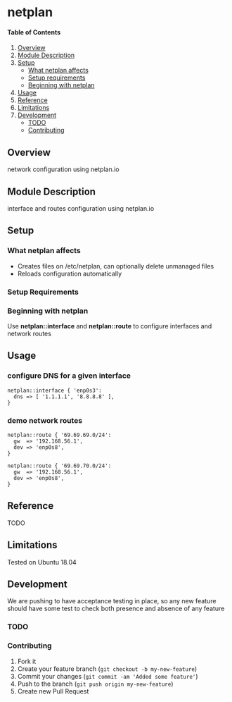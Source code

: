 # netplan

#### Table of Contents

1. [Overview](#overview)
2. [Module Description](#module-description)
3. [Setup](#setup)
    * [What netplan affects](#what-netplan-affects)
    * [Setup requirements](#setup-requirements)
    * [Beginning with netplan](#beginning-with-netplan)
4. [Usage](#usage)
5. [Reference](#reference)
5. [Limitations](#limitations)
6. [Development](#development)
    * [TODO](#todo)
    * [Contributing](#contributing)

## Overview

network configuration using netplan.io

## Module Description

interface and routes configuration using netplan.io

## Setup

### What netplan affects

* Creates files on /etc/netplan, can optionally delete unmanaged files
* Reloads configuration automatically

### Setup Requirements

### Beginning with netplan

Use **netplan::interface** and **netplan::route** to configure interfaces and network routes

## Usage

### configure DNS for a given interface

```
netplan::interface { 'enp0s3':
  dns => [ '1.1.1.1', '8.8.8.8' ],
}
```

### demo network routes

```
netplan::route { '69.69.69.0/24':
  gw  => '192.168.56.1',
  dev => 'enp0s8',
}

netplan::route { '69.69.70.0/24':
  gw  => '192.168.56.1',
  dev => 'enp0s8',
}
```

## Reference

TODO

## Limitations

Tested on Ubuntu 18.04

## Development

We are pushing to have acceptance testing in place, so any new feature should
have some test to check both presence and absence of any feature

### TODO

### Contributing

1. Fork it
2. Create your feature branch (`git checkout -b my-new-feature`)
3. Commit your changes (`git commit -am 'Added some feature'`)
4. Push to the branch (`git push origin my-new-feature`)
5. Create new Pull Request
